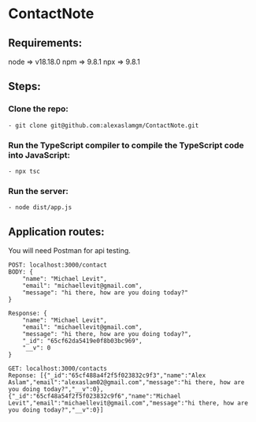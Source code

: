 # ContactNote

## Requirements:
 node => v18.18.0
 npm => 9.8.1
 npx => 9.8.1


## Steps:

### Clone the repo:
```
- git clone git@github.com:alexaslamgm/ContactNote.git
```

### Run the TypeScript compiler to compile the TypeScript code into JavaScript:
```
- npx tsc
```

### Run the server:
```
- node dist/app.js
```

## Application routes:

You will need Postman for api testing.

```
POST: localhost:3000/contact
BODY: {
    "name": "Michael Levit",
    "email": "michaellevit@gmail.com",
    "message": "hi there, how are you doing today?"
}

Response: {
    "name": "Michael Levit",
    "email": "michaellevit@gmail.com",
    "message": "hi there, how are you doing today?",
    "_id": "65cf62da5419e0f8b03bc969",
    "__v": 0
}
```

```
GET: localhost:3000/contacts
Reponse: [{"_id":"65cf488a4f2f5f023832c9f3","name":"Alex Aslam","email":"alexaslam02@gmail.com","message":"hi there, how are you doing today?","__v":0},{"_id":"65cf48a54f2f5f023832c9f6","name":"Michael Levit","email":"michaellevit@gmail.com","message":"hi there, how are you doing today?","__v":0}]
```
